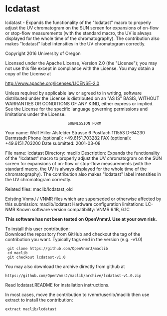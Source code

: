 # lcdatast
 lcdatast - Expands the functionality of the "lcdatast" macro to properly
 adjust
 the UV chromatogram on the SUN screen for expansions of on-flow or
 stop-flow measurements (with the standard macro, the UV is always
 displayed for the whole time of the chromatography). The contribution
 also makes "lcdatast" label intensities in the UV chromatogram
 correctly.

 Copyright 2016 University of Oregon

 Licensed under the Apache License, Version 2.0 (the "License");
 you may not use this file except in compliance with the License.
 You may obtain a copy of the License at

   http://www.apache.org/licenses/LICENSE-2.0

 Unless required by applicable law or agreed to in writing, software
 distributed under the License is distributed on an "AS IS" BASIS,
 WITHOUT WARRANTIES OR CONDITIONS OF ANY KIND, either express or implied.
 See the License for the specific language governing permissions and
 limitations under the License.

                                SUBMISSION FORM

Your name:              Wolf Hiller
                        Alsfelder Strasse 6
                        Postfach 111553
                        D-64230 Darmstadt
Phone (optional):       +49.6151.703282
FAX (optional):         +49.6151.703200
Date submitted:         2001-03-08

File name:              lcdatast
Directory:              maclib
Description:            Expands the functionality of the "lcdatast" macro to
                        properly adjust the UV chromatogram on the SUN screen
                        for expansions of on-flow or stop-flow measurements
                        (with the standard macro, the UV is always displayed
                        for the whole time of the chromatography). The
                        contribution also makes "lcdatast" label intensities
                        in the UV chromatogram correctly.

Related files:          maclib/lcdatast_old

Existing VnmrJ / VNMR files which are superseded or
otherwise affected by this submission:  maclib/lcdatast
Hardware configuration limitations:     LC-NMR
Known software version compatibility:   VNMR 6.1B, 6.1C

**This software has not been tested on OpenVnmrJ. Use at your own risk.**

To install this user contribution:  
Download the repository from GitHub and checkout the tag of the contribution you want.
Typically tags end in the version (e.g. -v1.0)

     git clone https://github.com/OpenVnmrJ/maclib  
     cd maclib  
     git checkout lcdatast-v1.0


You may also download the archive directly from github at

    https://github.com/OpenVnmrJ/maclib/archive/lcdatast-v1.0.zip

Read lcdatast.README for installation instructions.

In most cases, move the contribution to /vnmr/userlib/maclib 
then use extract to install the contribution:  

    extract maclib/lcdatast